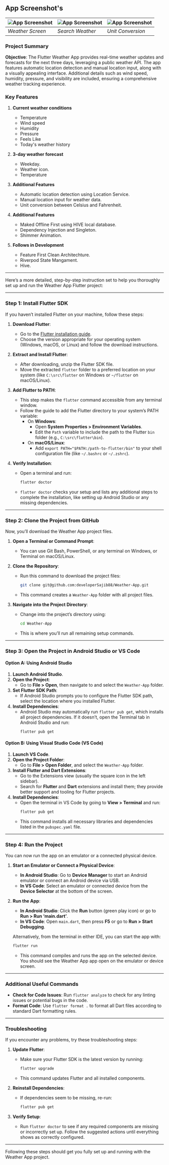 
## App Screenshot's

![App Screenshot](https://github.com/developerSajib88/Project-Screenshots/blob/main/Weather%20App/screenshot_1.jpg) | ![App Screenshot](https://github.com/developerSajib88/Project-Screenshots/blob/main/Weather%20App/screenshot_2.jpg) | ![App Screenshot](https://github.com/developerSajib88/Project-Screenshots/blob/main/Weather%20App/screenshot_3.jpg)
--- | --- | ---
*Weather Screen* | *Search Weather* | *Unit Conversion*


### Project Summary

**Objective**: The Flutter Weather App provides real-time weather updates and forecasts for the next three days, leveraging a public weather API. The app features automatic location detection and manual location input, along with a visually appealing interface. Additional details such as wind speed, humidity, pressure, and visibility are included, ensuring a comprehensive weather tracking experience.

### Key Features

1. **Current weather conditions**
   - Temperature
   - Wind speed
   - Humidity
   - Pressure
   - Feels Like
   - Today's weather history

2. **3-day weather forecast**
   - Weekday.
   - Weather icon.
   - Temperature
   

3. **Additional Features**
   - Automatic location detection using Location Service.
   - Manual location input for weather data.
   - Unit conversion between Celsius and Fahrenheit.
  
3. **Additional Features**
   - Maked Offline First using HIVE local database.
   - Dependency Injection and Singleton.
   - Shimmer Animation.

3. **Follows in Development**
   - Feature First Clean Architechture.
   - Riverpod State Mangament.
   - Hive.
   

---

Here’s a more detailed, step-by-step instruction set to help you thoroughly set up and run the Weather App Flutter project:

---

### Step 1: Install Flutter SDK
If you haven’t installed Flutter on your machine, follow these steps:

1. **Download Flutter**: 
   - Go to the [Flutter installation guide](https://docs.flutter.dev/get-started/install).
   - Choose the version appropriate for your operating system (Windows, macOS, or Linux) and follow the download instructions.
   
2. **Extract and Install Flutter**:
   - After downloading, unzip the Flutter SDK file. 
   - Move the extracted `flutter` folder to a preferred location on your system (like `C:\src\flutter` on Windows or `~/flutter` on macOS/Linux).

3. **Add Flutter to PATH**:
   - This step makes the `flutter` command accessible from any terminal window.
   - Follow the guide to add the Flutter directory to your system’s PATH variable:
      - On **Windows**: 
        - Open **System Properties > Environment Variables**.
        - Edit the `Path` variable to include the path to the Flutter `bin` folder (e.g., `C:\src\flutter\bin`).
      - On **macOS/Linux**:
        - Add `export PATH="$PATH:/path-to-flutter/bin"` to your shell configuration file (like `~/.bashrc` or `~/.zshrc`).

4. **Verify Installation**:
   - Open a terminal and run:
     ```bash
     flutter doctor
     ```
   - `flutter doctor` checks your setup and lists any additional steps to complete the installation, like setting up Android Studio or any missing dependencies.

---

### Step 2: Clone the Project from GitHub
Now, you’ll download the Weather App project files.

1. **Open a Terminal or Command Prompt**:
   - You can use Git Bash, PowerShell, or any terminal on Windows, or Terminal on macOS/Linux.

2. **Clone the Repository**:
   - Run this command to download the project files:
     ```bash
     git clone git@github.com:developerSajib88/Weather-App.git
     ```
   - This command creates a `Weather-App` folder with all project files.

3. **Navigate into the Project Directory**:
   - Change into the project’s directory using:
     ```bash
     cd Weather-App
     ```
   - This is where you’ll run all remaining setup commands.

---

### Step 3: Open the Project in Android Studio or VS Code

#### Option A: Using Android Studio
1. **Launch Android Studio**.
2. **Open the Project**:
   - Go to **File > Open**, then navigate to and select the `Weather-App` folder.
3. **Set Flutter SDK Path**:
   - If Android Studio prompts you to configure the Flutter SDK path, select the location where you installed Flutter.
4. **Install Dependencies**:
   - Android Studio may automatically run `flutter pub get`, which installs all project dependencies. If it doesn’t, open the Terminal tab in Android Studio and run:
     ```bash
     flutter pub get
     ```

#### Option B: Using Visual Studio Code (VS Code)
1. **Launch VS Code**.
2. **Open the Project Folder**:
   - Go to **File > Open Folder**, and select the `Weather-App` folder.
3. **Install Flutter and Dart Extensions**:
   - Go to the Extensions view (usually the square icon in the left sidebar).
   - Search for **Flutter** and **Dart** extensions and install them; they provide better support and tooling for Flutter projects.
4. **Install Dependencies**:
   - Open the terminal in VS Code by going to **View > Terminal** and run:
     ```bash
     flutter pub get
     ```
   - This command installs all necessary libraries and dependencies listed in the `pubspec.yaml` file.

---

### Step 4: Run the Project
You can now run the app on an emulator or a connected physical device.

1. **Start an Emulator or Connect a Physical Device**:
   - **In Android Studio**: Go to **Device Manager** to start an Android emulator or connect an Android device via USB.
   - **In VS Code**: Select an emulator or connected device from the **Device Selector** at the bottom of the screen.

2. **Run the App**:
   - **In Android Studio**: Click the **Run** button (green play icon) or go to **Run > Run ‘main.dart’**.
   - **In VS Code**: Open `main.dart`, then press **F5** or go to **Run > Start Debugging**.

   Alternatively, from the terminal in either IDE, you can start the app with:
   ```bash
   flutter run
   ```
   - This command compiles and runs the app on the selected device. You should see the Weather App app open on the emulator or device screen.

---

### Additional Useful Commands
- **Check for Code Issues**: Run `flutter analyze` to check for any linting issues or potential bugs in the code.
- **Format Code**: Use `flutter format .` to format all Dart files according to standard Dart formatting rules.

---

### Troubleshooting
If you encounter any problems, try these troubleshooting steps:

1. **Update Flutter**:
   - Make sure your Flutter SDK is the latest version by running:
     ```bash
     flutter upgrade
     ```
   - This command updates Flutter and all installed components.

2. **Reinstall Dependencies**:
   - If dependencies seem to be missing, re-run:
     ```bash
     flutter pub get
     ```

3. **Verify Setup**:
   - Run `flutter doctor` to see if any required components are missing or incorrectly set up. Follow the suggested actions until everything shows as correctly configured.

---

Following these steps should get you fully set up and running with the Weather App project.

